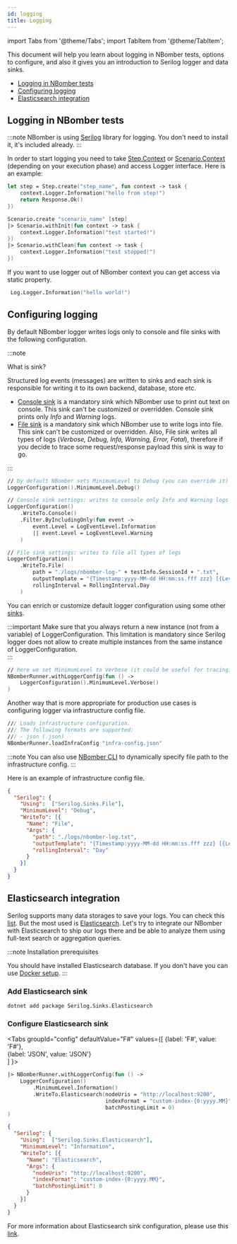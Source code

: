 ```yaml
---
id: logging
title: Logging
---
```


import Tabs from '@theme/Tabs';
import TabItem from '@theme/TabItem';

This document will help you learn about logging in NBomber tests, options to configure, and also it gives you an introduction to Serilog logger and data sinks.

- [Logging in NBomber tests](logging#logging-in-nbomber-tests)
- [Configuring logging](logging#configuring-logging)
- [Elasticsearch integration](logging#elasticsearch-integration)

## Logging in NBomber tests

:::note
NBomber is using [Serilog](https://serilog.net/) library for logging. You don't need to install it, it's included already.
:::

In order to start logging you need to take [Step.Context](core-abstractions#step-context) or [Scenario.Context](core-abstractions#scenario-context) (depending on your execution phase) and access Logger interface. Here is an example:


```fsharp
let step = Step.create("step_name", fun context -> task {    
    context.Logger.Information("hello from step!")    
    return Response.Ok()
})

Scenario.create "scenario_name" [step]
|> Scenario.withInit(fun context -> task {        
    context.Logger.Information("test started!")  
})
|> Scenario.withClean(fun context -> task {
    context.Logger.Information("test stopped!")        
})
```

If you want to use logger out of NBomber context you can get access via static property.

```fsharp
 Log.Logger.Information("hello world!") 
```

## Configuring logging

By default NBomber logger writes logs only to console and file sinks with the following configuration.

:::note

What is sink?

Structured log events (messages) are written to sinks and each sink is responsible for writing it to its own backend, database, store etc.

- [Console sink](https://github.com/serilog/serilog-sinks-console) is a mandatory sink which NBomber use to print out text on console. This sink can't be customized or overridden. Console sink prints only *Info* and *Warning* logs. 
- [File sink](https://github.com/serilog/serilog-sinks-file) is a mandatory sink which NBomber use to write logs into file. This sink can't be customized or overridden. Also, File sink writes all types of logs (*Verbose, Debug, Info, Warning, Error, Fatal*), therefore if you decide to trace some request/response payload this sink is way to go.

:::

```fsharp
// by default NBomber sets MinimumLevel to Debug (you can override it)
LoggerConfiguration().MinimumLevel.Debug()

// Console sink settings: writes to console only Info and Warning logs
LoggerConfiguration()
    .WriteTo.Console()
    .Filter.ByIncludingOnly(fun event -> 
        event.Level = LogEventLevel.Information
        || event.Level = LogEventLevel.Warning
    )

// File sink settings: writes to file all types of logs
LoggerConfiguration()      
    .WriteTo.File(
        path = "./logs/nbomber-log-" + testInfo.SessionId + ".txt",
        outputTemplate = "{Timestamp:yyyy-MM-dd HH:mm:ss.fff zzz} [{Level:u3}] [{ThreadId}] {Message:lj}{NewLine}{Exception}",
        rollingInterval = RollingInterval.Day
    )
```

You can enrich or customize default logger configuration using some other [sinks](https://github.com/serilog/serilog/wiki/Provided-Sinks).

:::important
Make sure that you always return a new instance (not from a variable) of LoggerConfiguration. This limitation is mandatory since Serilog logger does not allow to create multiple instances from the same instance of LoggerConfiguration.  
:::

```fsharp
// here we set MinimumLevel to Verbose (it could be useful for tracing)
NBomberRunner.withLoggerConfig(fun () ->
    LoggerConfiguration().MinimumLevel.Verbose()
)
```

Another way that is more appropriate for production use cases is configuring logger via infrastructure config file.

```fsharp
/// Loads infrastructure configuration.
/// The following formats are supported:
/// - json (.json)
NBomberRunner.loadInfraConfig "infra-config.json"
```

:::note
You can also use [NBomber CLI](configuration#cli-arguments) to dynamically specify file path to the infrastructure config.
:::

Here is an example of infrastructure config file.

```json title="infra-config.json"
{
  "Serilog": {
    "Using":  ["Serilog.Sinks.File"],
    "MinimumLevel": "Debug",
    "WriteTo": [{ 
      "Name": "File", 
      "Args": { 
        "path": "./logs/nbomber-log.txt",
        "outputTemplate": "{Timestamp:yyyy-MM-dd HH:mm:ss.fff zzz} [{Level:u3}] {Message:lj}{NewLine}{Exception}",         
        "rollingInterval": "Day" 
      }
    }]
  }
}
```

## Elasticsearch integration

Serilog supports many data storages to save your logs. You can check this [list](https://github.com/serilog/serilog/wiki/Provided-Sinks). But the most used is [Elasticsearch](https://github.com/serilog/serilog-sinks-elasticsearch). Let's try to integrate our NBomber with Elasticsearch to ship our logs there and be able to analyze them using full-text search or aggregation queries. 

:::note
Installation prerequisites

You should have installed Elasticsearch database. If you don't have you can use [Docker setup](docker-setup).
:::

### Add Elasticsearch sink

```code
dotnet add package Serilog.Sinks.Elasticsearch
```

### Configure Elasticsearch sink

<Tabs
  groupId="config"
  defaultValue="F#"
  values={[
    {label: 'F#', value: 'F#'},    
    {label: 'JSON', value: 'JSON'}    
  ]
}>

<TabItem value="F#">

```fsharp
|> NBomberRunner.withLoggerConfig(fun () ->    
    LoggerConfiguration()
        .MinimumLevel.Information()
        .WriteTo.Elasticsearch(nodeUris = "http://localhost:9200",
                               indexFormat = "custom-index-{0:yyyy.MM}",
                               batchPostingLimit = 0)
)
```
</TabItem>

<TabItem value="JSON">

```json title="infra-config.json"
{
  "Serilog": {
    "Using":  ["Serilog.Sinks.Elasticsearch"],
    "MinimumLevel": "Information",
    "WriteTo": [{ 
      "Name": "Elasticsearch", 
      "Args": { 
        "nodeUris": "http://localhost:9200",
        "indexFormat": "custom-index-{0:yyyy.MM}",         
        "batchPostingLimit": 0 
      }
    }]
  }
}
```
</TabItem>
</Tabs>

For more information about Elasticsearch sink configuration, please use this [link](https://github.com/serilog/serilog-sinks-elasticsearch).

<!-- TODO: gif animation -->

